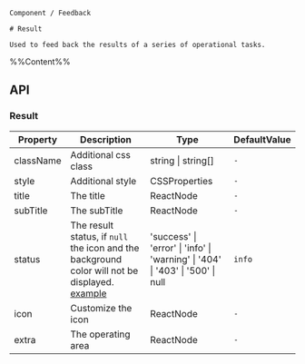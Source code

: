 `````
Component / Feedback

# Result

Used to feed back the results of a series of operational tasks.
`````

%%Content%%

## API

### Result

|Property|Description|Type|DefaultValue|
|---|---|---|---|
|className|Additional css class|string \| string[] |`-`|
|style|Additional style|CSSProperties |`-`|
|title|The title|ReactNode |`-`|
|subTitle|The subTitle|ReactNode |`-`|
|status|The result status, if `null` the icon and the background color will not be displayed. [example](/react/en-US/components/result#custom-icon)|'success' \| 'error' \| 'info' \| 'warning' \| '404' \| '403' \| '500' \| null |`info`|
|icon|Customize the icon|ReactNode |`-`|
|extra|The operating area|ReactNode |`-`|
